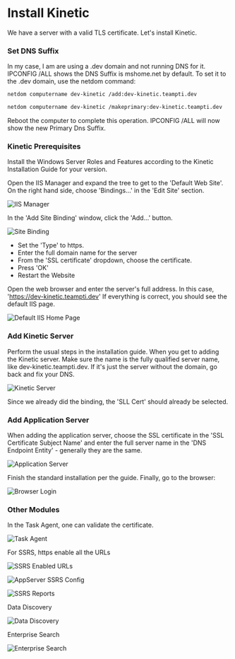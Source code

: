 # Install Kinetic

We have a server with a valid TLS certificate. Let's install Kinetic.

### Set DNS Suffix

In my case, I am are using a .dev domain and not running DNS for it. IPCONFIG /ALL shows the DNS Suffix is mshome.net by default. To set it to the .dev domain, use the netdom command:

```bash
netdom computername dev-kinetic /add:dev-kinetic.teampti.dev

netdom computername dev-kinetic /makeprimary:dev-kinetic.teampti.dev
```

Reboot the computer to complete this operation. IPCONFIG /ALL will now show the new Primary Dns Suffix.

### Kinetic Prerequisites

Install the Windows Server Roles and Features according to the Kinetic Installation Guide for your version.

Open the IIS Manager and expand the tree to get to the 'Default Web Site'. On the right hand side, choose 'Bindings...' in the 'Edit Site' section.

![IIS Manager](images/IIS.png)

In the 'Add Site Binding' window, click the 'Add...' button.

![Site Binding](images/siteBinding.png)

- Set the 'Type' to https.
- Enter the full domain name for the server
- From the 'SSL certificate' dropdown, choose the certificate.
- Press 'OK'
- Restart the Website

Open the web browser and enter the server's full address. In this case, 'https://dev-kinetic.teampti.dev' If everything is correct, you should see the default IIS page.

![Default IIS Home Page](images/defaultIISHomePage.png)

### Add Kinetic Server

Perform the usual steps in the installation guide. When you get to adding the Kinetic server. Make sure the name is the fully qualified server name, like dev-kinetic.teampti.dev. If it's just the server without the domain, go back and fix your DNS.

![Kinetic Server](images/kineticServer.png)

Since we already did the binding, the 'SLL Cert' should already be selected.

### Add Application Server

When adding the application server, choose the SSL certificate in the 'SSL Certificate Subject Name' and enter the full server name in the 'DNS Endpoint Entity' - generally they are the same.

![Application Server](images/applicationServer.png)

Finish the standard installation per the guide. Finally, go to the browser:

![Browser Login](images/browserLogin.png)

### Other Modules

In the Task Agent, one can validate the certificate.

![Task Agent](images/taskAgent.png)

For SSRS, https enable all the URLs

![SSRS Enabled URLs](images/SSRSConfig.png)

![AppServer SSRS Config](images/appServerSSRSConfig.png)

![SSRS Reports](images/ssrsReports.png)

Data Discovery

![Data Discovery](images/dataDiscovery.png)

Enterprise Search

![Enterprise Search](images/enterpriseSearch.png)